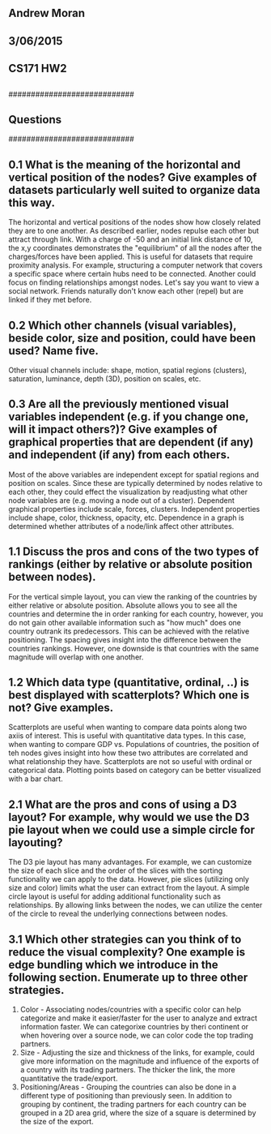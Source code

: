 ## Andrew Moran
## 3/06/2015
## CS171 HW2
##
############################
## Questions
############################
##
## 0.1 What is the meaning of the horizontal and vertical position of the nodes? Give examples of datasets particularly well suited to organize data this way.
The horizontal and vertical positions of the nodes show how closely related they are to one another.
As described earlier, nodes repulse each other but attract through link.  With a charge
of -50 and an initial link distance of 10, the x,y coordinates demonstrates the "equilibrium" of all the
nodes after the charges/forces have been applied.  This is useful for datasets that require proximity analysis.
For example, structuring a computer network that covers a specific space where certain hubs need to be connected.
Another could focus on finding relationships amongst nodes.  Let's say you want to view a social network.  Friends
naturally don't know each other (repel) but are linked if they met before.

## 0.2 Which other channels (visual variables), beside color, size and position, could have been used? Name five.
Other visual channels include: shape, motion, spatial regions (clusters), saturation, luminance, depth (3D), position on scales, etc.

## 0.3 Are all the previously mentioned visual variables independent (e.g. if you change one, will it impact others?)? Give examples of graphical properties that are dependent (if any) and independent (if any) from each others.
Most of the above variables are independent except for spatial regions and position on scales.  Since these
are typically determined by nodes relative to each other, they could effect the visualization by readjusting
what other node variables are (e.g. moving a node out of a cluster).  Dependent graphical properties include
scale, forces, clusters. Independent properties include shape, color, thickness, opacity, etc.  Dependence
in a graph is determined whether attributes of a node/link affect other attributes.

## 1.1 Discuss the pros and cons of the two types of rankings (either by relative or absolute position between nodes).
For the vertical simple layout, you can view the ranking of the countries by either relative or absolute position.
Absolute allows you to see all the countries and determine the in order ranking for each country, however, you do
not gain other available information such as "how much" does one country outrank its predecessors.  This can be
achieved with the relative positioning.  The spacing gives insight into the difference between the countries rankings.
However, one downside is that countries with the same magnitude will overlap with one another.

## 1.2 Which data type (quantitative, ordinal, ..) is best displayed with scatterplots? Which one is not? Give examples.
Scatterplots are useful when wanting to compare data points along two axiis of interest.  This is useful with quantitative data types.
In this case, when wanting to compare GDP vs. Populations of countries, the position of teh nodes gives insight into how these
two attributes are correlated and what relationship they have.  Scatterplots are not so useful with ordinal or categorical data.
Plotting points based on category can be better visualized with a bar chart.

## 2.1 What are the pros and cons of using a D3 layout? For example, why would we use the D3 pie layout when we could use a simple circle for layouting?
The D3 pie layout has many advantages.  For example, we can customize the size of each slice and the order of the slices with the
sorting functionality we can apply to the data.  However, pie slices (utilizing only size and color) limits what the user can extract from the
layout.  A simple circle layout is useful for adding additional functionality such as relationships.  By allowing links between
the nodes, we can utilize the center of the circle to reveal the underlying connections between nodes.

## 3.1 Which other strategies can you think of to reduce the visual complexity? One example is edge bundling which we introduce in the following section. Enumerate up to three other strategies.
1) Color - Associating nodes/countries with a specific color can help categorize and make it easier/faster for the user to
analyze and extract information faster.  We can categorixe countries by theri continent or when hovering over a source node,
we can color code the top trading partners.
2) Size - Adjusting the size and thickness of the links, for example, could give more information on the magnitude and influence of the
exports of a country with its trading partners.  The thicker the link, the more quantitative the trade/export.
3) Positioning/Areas - Grouping the countries can also be done in a different type of positioning than previously seen.  In addition to grouping by continent, the
trading partners for each country can be grouped in a 2D area grid, where the size of a square is determined by the size of the export.
